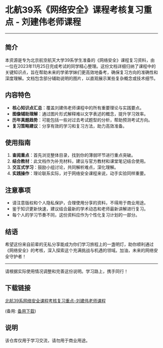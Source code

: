 # 北航39系《网络安全》课程考核复习重点 - 刘建伟老师课程

---

## 简介

本资源是专为北京航空航天大学39系学生准备的《网络安全》课程复习资料，由一位在2023年11月25日完成考试的同学精心整理。这份文档详细归纳了课程中的关键知识点，旨在帮助未来的学弟学妹们更高效地备考，确保复习方向的准确性和深度理解。文档包含部分辅助说明的图片，以直观展示某些复杂概念或技术细节。

## 内容特色

- **核心知识点汇总**：覆盖刘建伟老师课程中的所有重要理论与实践要点。
- **图像辅助理解**：通过图片形式解释难以文字表述的概念，提升学习效率。
- **历年真题趋势**：可能包括一些对过去考试题型的分析，帮助预测考试方向。
- **复习策略建议**：分享有效的学习和复习方法，助力高效准备。

## 使用指南

1. **查阅重点**：首先浏览整体目录，找到你的薄弱环节进行重点突破。
2. **结合教材**：此文档作为补充材料，建议与官方教材和课堂笔记结合使用。
3. **交互式学习**：鼓励小组讨论，共同解析难点，深化理解。
4. **实践操作**：理论联系实际，对于网络安全课程来说，动手实验同样重要。

## 注意事项

- 请注意版权和个人隐私保护，合理使用分享的资料，不得用于商业用途。
- 鉴于知识更新快速，建议结合最新的学术动态和老师最新讲解进行复习。
- 每个人的学习节奏不同，这份资料应作为个性化复习计划的一部分。

## 结语

希望这份来自前辈的无私分享能成为你们学习旅程上的一盏明灯，助你顺利通过《网络安全》的考核，深入探索这个充满挑战与机遇的领域。加油，未来的网络安全守护者！

---

请根据实际使用情况调整和完善这份说明。学习路上，携手同行！

## 下载链接
[北航39系网络安全课程考核复习重点-刘建伟老师课程](https://pan.quark.cn/s/82e5eb69cfac) 

(备用: [备用下载](https://pan.baidu.com/s/12-WwhCtbYOORO1KkPaXYFQ?pwd=1234))

## 说明

该仓库仅用于学习交流，请勿用于商业用途。
